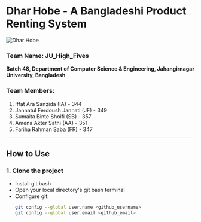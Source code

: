 # Dhar Hobe - A Bangladeshi Product Renting System

![Dhar Hobe](your_image_url_here)

### Team Name: JU_High_Fives  
**Batch 48, Department of Computer Science & Engineering, Jahangirnagar University, Bangladesh**

### Team Members:
1. Iffat Ara Sanzida (IA) - 344  
2. Jannatul Ferdoush Jannati (JF) - 349  
3. Sumaita Binte Shoifi (SB) - 357  
4. Amena Akter Sathi (AA) - 351  
5. Fariha Rahman Saba (FR) - 347  

---

## How to Use

### 1. Clone the project
- Install git bash
- Open your local directory's git bash terminal
- Configure git:
  ```sh
  git config --global user.name <github_username>
  git config --global user.email <github_email>
